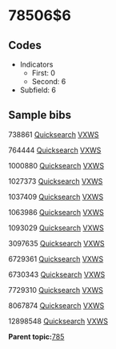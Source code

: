 # 78506$6

## Codes

-   Indicators
    -   First: 0
    -   Second: 6
-   Subfield: 6

## Sample bibs

738861 [Quicksearch](https://search.library.yale.edu/catalog/738861) [VXWS](http://prodorbis.library.yale.edu:7014/vxws/GetHoldingsService?bibId=738861)

764444 [Quicksearch](https://search.library.yale.edu/catalog/764444) [VXWS](http://prodorbis.library.yale.edu:7014/vxws/GetHoldingsService?bibId=764444)

1000880 [Quicksearch](https://search.library.yale.edu/catalog/1000880) [VXWS](http://prodorbis.library.yale.edu:7014/vxws/GetHoldingsService?bibId=1000880)

1027373 [Quicksearch](https://search.library.yale.edu/catalog/1027373) [VXWS](http://prodorbis.library.yale.edu:7014/vxws/GetHoldingsService?bibId=1027373)

1037409 [Quicksearch](https://search.library.yale.edu/catalog/1037409) [VXWS](http://prodorbis.library.yale.edu:7014/vxws/GetHoldingsService?bibId=1037409)

1063986 [Quicksearch](https://search.library.yale.edu/catalog/1063986) [VXWS](http://prodorbis.library.yale.edu:7014/vxws/GetHoldingsService?bibId=1063986)

1093029 [Quicksearch](https://search.library.yale.edu/catalog/1093029) [VXWS](http://prodorbis.library.yale.edu:7014/vxws/GetHoldingsService?bibId=1093029)

3097635 [Quicksearch](https://search.library.yale.edu/catalog/3097635) [VXWS](http://prodorbis.library.yale.edu:7014/vxws/GetHoldingsService?bibId=3097635)

6729361 [Quicksearch](https://search.library.yale.edu/catalog/6729361) [VXWS](http://prodorbis.library.yale.edu:7014/vxws/GetHoldingsService?bibId=6729361)

6730343 [Quicksearch](https://search.library.yale.edu/catalog/6730343) [VXWS](http://prodorbis.library.yale.edu:7014/vxws/GetHoldingsService?bibId=6730343)

7729310 [Quicksearch](https://search.library.yale.edu/catalog/7729310) [VXWS](http://prodorbis.library.yale.edu:7014/vxws/GetHoldingsService?bibId=7729310)

8067874 [Quicksearch](https://search.library.yale.edu/catalog/8067874) [VXWS](http://prodorbis.library.yale.edu:7014/vxws/GetHoldingsService?bibId=8067874)

12898548 [Quicksearch](https://search.library.yale.edu/catalog/12898548) [VXWS](http://prodorbis.library.yale.edu:7014/vxws/GetHoldingsService?bibId=12898548)

**Parent topic:**[785](../../tags/785/785.md)

